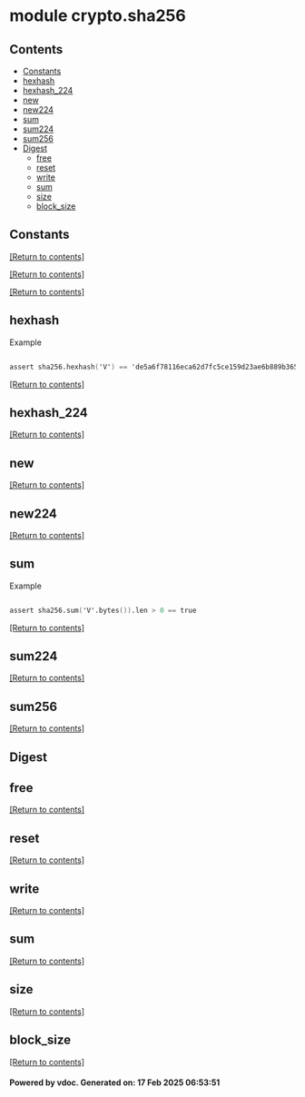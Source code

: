 # module crypto.sha256


## Contents
- [Constants](#Constants)
- [hexhash](#hexhash)
- [hexhash_224](#hexhash_224)
- [new](#new)
- [new224](#new224)
- [sum](#sum)
- [sum224](#sum224)
- [sum256](#sum256)
- [Digest](#Digest)
  - [free](#free)
  - [reset](#reset)
  - [write](#write)
  - [sum](#sum)
  - [size](#size)
  - [block_size](#block_size)

## Constants
[[Return to contents]](#Contents)

[[Return to contents]](#Contents)

[[Return to contents]](#Contents)

## hexhash
Example
```v

assert sha256.hexhash('V') == 'de5a6f78116eca62d7fc5ce159d23ae6b889b365a1739ad2cf36f925a140d0cc'

```

[[Return to contents]](#Contents)

## hexhash_224
[[Return to contents]](#Contents)

## new
[[Return to contents]](#Contents)

## new224
[[Return to contents]](#Contents)

## sum
Example
```v

assert sha256.sum('V'.bytes()).len > 0 == true

```

[[Return to contents]](#Contents)

## sum224
[[Return to contents]](#Contents)

## sum256
[[Return to contents]](#Contents)

## Digest
## free
[[Return to contents]](#Contents)

## reset
[[Return to contents]](#Contents)

## write
[[Return to contents]](#Contents)

## sum
[[Return to contents]](#Contents)

## size
[[Return to contents]](#Contents)

## block_size
[[Return to contents]](#Contents)

#### Powered by vdoc. Generated on: 17 Feb 2025 06:53:51
